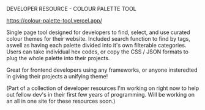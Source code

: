 DEVELOPER RESOURCE - COLOUR PALETTE TOOL

https://colour-palette-tool.vercel.app/

Single page tool designed for developers to find, select, and use curated colour themes for their website. Included search function to find by tags, aswell as having each palette divided into it's own filterable categories. Users can take individual hex codes, or copy the CSS / JSON formats to plug the whole palette into their projects.

Great for frontend developers using any frameworks, or anyone insteredted in giving their projects a unifying theme!

(Part of a collection of developer resources I'm working on right now to help out fellow dev's in their first few years of programming. Will be working on an all in one site for these resources soon.)
